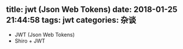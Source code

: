 title: jwt (Json Web Tokens)
date: 2018-01-25 21:44:58
tags: jwt
categories: 杂谈
---
* JWT (Json Web Tokens) 
* Shiro + JWT






 <!-- more -->

